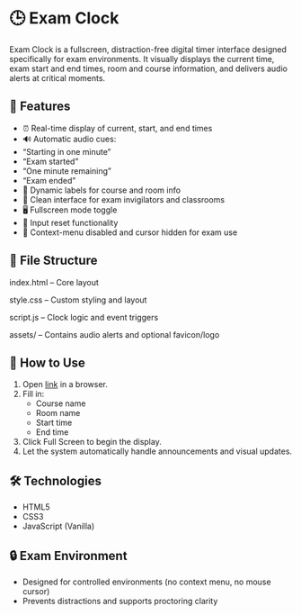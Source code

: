 # 🕒 Exam Clock
Exam Clock is a fullscreen, distraction-free digital timer interface designed specifically for exam environments. It visually displays the current time, exam start and end times, room and course information, and delivers audio alerts at critical moments.

## 🎯 Features
 - ⏰ Real-time display of current, start, and end times
 - 🔊 Automatic audio cues:
 -   “Starting in one minute”
 -   “Exam started”
 -   “One minute remaining”
 -   “Exam ended”
 - 🧾 Dynamic labels for course and room info
 - 🧪 Clean interface for exam invigilators and classrooms
 - 🖥️ Fullscreen mode toggle
 - 🧼 Input reset functionality
 - 🎯 Context-menu disabled and cursor hidden for exam use

## 📁 File Structure
index.html – Core layout

style.css – Custom styling and layout

script.js – Clock logic and event triggers

assets/ – Contains audio alerts and optional favicon/logo

## 🚀 How to Use
1. Open [link](https://riccardobean.github.io/exam-clock/) in a browser.
2. Fill in:
   - Course name
   - Room name
   - Start time
   - End time
3. Click Full Screen to begin the display.
4. Let the system automatically handle announcements and visual updates.

## 🛠 Technologies
- HTML5
- CSS3
- JavaScript (Vanilla)

## 🔒 Exam Environment
- Designed for controlled environments (no context menu, no mouse cursor)
- Prevents distractions and supports proctoring clarity
